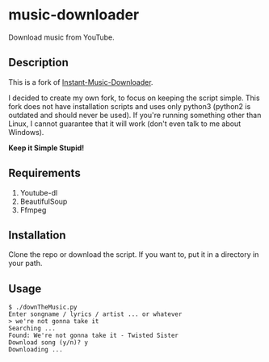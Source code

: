 # music-downloader
Download music from YouTube.

## Description
This is a fork of [Instant-Music-Downloader](https://github.com/yask123/Instant-Music-Downloader).

I decided to create my own fork, to focus on keeping the script simple.
This fork does not have installation scripts and uses only python3 (python2 is outdated and should never be used). If you're running something other than Linux, I cannot guarantee that it will work (don't even talk to me about Windows).

**Keep it Simple Stupid!**

## Requirements
1. Youtube-dl
2. BeautifulSoup
3. Ffmpeg

## Installation
Clone the repo or download the script.
If you want to, put it in a directory in your path.

## Usage

```shell
$ ./downTheMusic.py
Enter songname / lyrics / artist ... or whatever
> we're not gonna take it
Searching ...
Found: We're not gonna take it - Twisted Sister
Download song (y/n)? y
Downloading ...
```

